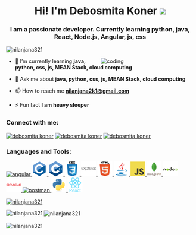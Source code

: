 <h1 align="center">Hi! I'm Debosmita Koner <img src="https://media.giphy.com/media/hvRJCLFzcasrR4ia7z/giphy.gif" width="28"> </h1>
<h3 align="center">I am a passionate developer. Currently learning python, java, React, Node.js, Angular, js, css</h3>

<p align="left"> <img src="https://komarev.com/ghpvc/?username=nilanjana321&label=Profile%20views&color=0e75b6&style=flat" alt="nilanjana321" /> </p>

<img align="right" alt="coding" width="250" src="https://media.giphy.com/media/765ccrAiB0g9z6EApL/giphy.gif">

- 🌱 I’m currently learning **java, python, css, js, MEAN Stack, cloud computing**

- 💬 Ask me about **java, python, css, js, MEAN Stack, cloud computing**

- 📫 How to reach me **nilanjana2k1@gmail.com**

- ⚡ Fun fact **I am heavy sleeper**



<h3 align="left">Connect with me:</h3>
<p align="left">
  
<a href="https://fb.com/debosmita koner" target="blank"><img align="center" src="https://raw.githubusercontent.com/rahuldkjain/github-profile-readme-generator/master/src/images/icons/Social/facebook.svg" alt="debosmita koner" height="30" width="40" /></a>
<a href="https://www.instagram.com/_s.l.e.e.p.y.h.e.a.d_01/" target="blank"><img align="center" src="https://raw.githubusercontent.com/rahuldkjain/github-profile-readme-generator/master/src/images/icons/Social/instagram.svg" alt="debosmita koner" height="30" width="40" /></a>
<a href="https://discord.gg/B2zkEzkA" target="blank"><img align="center" src="https://raw.githubusercontent.com/rahuldkjain/github-profile-readme-generator/master/src/images/icons/Social/discord.svg" alt="debosmita koner" height="30" width="40" /></a>
</p>

<h3 align="left">Languages and Tools:</h3>
<p align="left"> <a href="https://angular.io" target="_blank" rel="noreferrer"> <img src="https://angular.io/assets/images/logos/angular/angular.svg" alt="angular" width="40" height="40"/> </a> <a href="https://www.cprogramming.com/" target="_blank" rel="noreferrer"> <img src="https://raw.githubusercontent.com/devicons/devicon/master/icons/c/c-original.svg" alt="c" width="40" height="40"/> </a> <a href="https://www.w3schools.com/cpp/" target="_blank" rel="noreferrer"> <img src="https://raw.githubusercontent.com/devicons/devicon/master/icons/cplusplus/cplusplus-original.svg" alt="cplusplus" width="40" height="40"/> </a> <a href="https://www.w3schools.com/css/" target="_blank" rel="noreferrer"> <img src="https://raw.githubusercontent.com/devicons/devicon/master/icons/css3/css3-original-wordmark.svg" alt="css3" width="40" height="40"/> </a> <a href="https://expressjs.com" target="_blank" rel="noreferrer"> <img src="https://raw.githubusercontent.com/devicons/devicon/master/icons/express/express-original-wordmark.svg" alt="express" width="40" height="40"/> </a> <a href="https://www.w3.org/html/" target="_blank" rel="noreferrer"> <img src="https://raw.githubusercontent.com/devicons/devicon/master/icons/html5/html5-original-wordmark.svg" alt="html5" width="40" height="40"/> </a> <a href="https://www.java.com" target="_blank" rel="noreferrer"> <img src="https://raw.githubusercontent.com/devicons/devicon/master/icons/java/java-original.svg" alt="java" width="40" height="40"/> </a> <a href="https://developer.mozilla.org/en-US/docs/Web/JavaScript" target="_blank" rel="noreferrer"> <img src="https://raw.githubusercontent.com/devicons/devicon/master/icons/javascript/javascript-original.svg" alt="javascript" width="40" height="40"/> </a> <a href="https://www.mongodb.com/" target="_blank" rel="noreferrer"> <img src="https://raw.githubusercontent.com/devicons/devicon/master/icons/mongodb/mongodb-original-wordmark.svg" alt="mongodb" width="40" height="40"/> </a> <a href="https://nodejs.org" target="_blank" rel="noreferrer"> <img src="https://raw.githubusercontent.com/devicons/devicon/master/icons/nodejs/nodejs-original-wordmark.svg" alt="nodejs" width="40" height="40"/> </a> <a href="https://www.oracle.com/" target="_blank" rel="noreferrer"> <img src="https://raw.githubusercontent.com/devicons/devicon/master/icons/oracle/oracle-original.svg" alt="oracle" width="40" height="40"/> </a> <a href="https://postman.com" target="_blank" rel="noreferrer"> <img src="https://www.vectorlogo.zone/logos/getpostman/getpostman-icon.svg" alt="postman" width="40" height="40"/> </a> <a href="https://www.python.org" target="_blank" rel="noreferrer"> <img src="https://raw.githubusercontent.com/devicons/devicon/master/icons/python/python-original.svg" alt="python" width="40" height="40"/> </a> <a href="https://reactjs.org/" target="_blank" rel="noreferrer"> <img src="https://raw.githubusercontent.com/devicons/devicon/master/icons/react/react-original-wordmark.svg" alt="react" width="40" height="40"/> </a> </p>

<p align="left"> <a href="https://github.com/ryo-ma/github-profile-trophy"><img src="https://github-profile-trophy.vercel.app/?username=nilanjana321" alt="nilanjana321" /></a> </p>

<p><img align="left" src="https://github-readme-stats.vercel.app/api/top-langs?username=nilanjana321&show_icons=true&locale=en&layout=compact" alt="nilanjana321" /></p>

<p>&nbsp;<img align="center" src="https://github-readme-stats.vercel.app/api?username=nilanjana321&show_icons=true&locale=en" alt="nilanjana321" /></p>

<p><img align="center" src="https://github-readme-streak-stats.herokuapp.com/?user=nilanjana321&" alt="nilanjana321" /></p>
